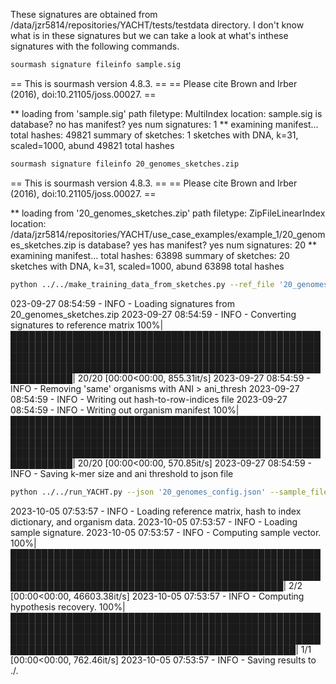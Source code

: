 These signatures are obtained from /data/jzr5814/repositories/YACHT/tests/testdata directory. I don't know what is in these signatures but we can take a look at what's inthese signatures with the following commands.


```bash
sourmash signature fileinfo sample.sig 
```

== This is sourmash version 4.8.3. ==
== Please cite Brown and Irber (2016), doi:10.21105/joss.00027. ==

** loading from 'sample.sig'
path filetype: MultiIndex
location: sample.sig
is database? no
has manifest? yes
num signatures: 1
** examining manifest...
total hashes: 49821
summary of sketches:
   1 sketches with DNA, k=31, scaled=1000, abund      49821 total hashes

```bash
sourmash signature fileinfo 20_genomes_sketches.zip 
```

== This is sourmash version 4.8.3. ==
== Please cite Brown and Irber (2016), doi:10.21105/joss.00027. ==

** loading from '20_genomes_sketches.zip'
path filetype: ZipFileLinearIndex
location: /data/jzr5814/repositories/YACHT/use_case_examples/example_1/20_genomes_sketches.zip
is database? yes
has manifest? yes
num signatures: 20
** examining manifest...
total hashes: 63898
summary of sketches:
   20 sketches with DNA, k=31, scaled=1000, abund     63898 total hashes

```bash
python ../../make_training_data_from_sketches.py --ref_file '20_genomes_sketches.zip' --ksize 31 --out_prefix '20_genomes' --ani_thresh 0.95
```

023-09-27 08:54:59 - INFO - Loading signatures from 20_genomes_sketches.zip
2023-09-27 08:54:59 - INFO - Converting signatures to reference matrix
100%|██████████████████████████████████████████████████████████████████████████████████████████████████████████████████████████████████████████████████████████████████████████████████████████████████████████████████| 20/20 [00:00<00:00, 855.31it/s]
2023-09-27 08:54:59 - INFO - Removing 'same' organisms with ANI > ani_thresh
2023-09-27 08:54:59 - INFO - Writing out hash-to-row-indices file
2023-09-27 08:54:59 - INFO - Writing out organism manifest
100%|██████████████████████████████████████████████████████████████████████████████████████████████████████████████████████████████████████████████████████████████████████████████████████████████████████████████████| 20/20 [00:00<00:00, 570.85it/s]
2023-09-27 08:54:59 - INFO - Saving k-mer size and ani threshold to json file

```bash
python ../../run_YACHT.py --json '20_genomes_config.json' --sample_file 'sample.sig' --significance 0.99 --min_coverage 1 --outdir './'
```

2023-10-05 07:53:57 - INFO - Loading reference matrix, hash to index dictionary, and organism data.
2023-10-05 07:53:57 - INFO - Loading sample signature.
2023-10-05 07:53:57 - INFO - Computing sample vector.
100%|██████████████████████████████████████████████████████████████████████████████████████████████████████████████████████████████████████████████████████████████████████████████████████████████████| 2/2 [00:00<00:00, 46603.38it/s]
2023-10-05 07:53:57 - INFO - Computing hypothesis recovery.
100%|████████████████████████████████████████████████████████████████████████████████████████████████████████████████████████████████████████████████████████████████████████████████████████████████████| 1/1 [00:00<00:00, 762.46it/s]
2023-10-05 07:53:57 - INFO - Saving results to ./.